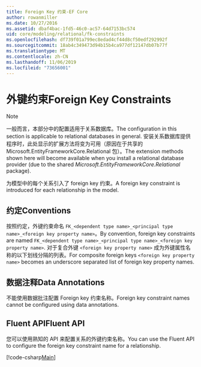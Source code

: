 ```yaml
---
title: Foreign Key 约束-EF Core
author: rowanmiller
ms.date: 10/27/2016
ms.assetid: dbaf4bac-1fd5-46c0-ac57-64d7153bc574
uid: core/modeling/relational/fk-constraints
ms.openlocfilehash: df739f01a799ec8edad4cf44d8cf50edf292992f
ms.sourcegitcommit: 18ab4c349473d94b15b4ca977df12147db07b77f
ms.translationtype: MT
ms.contentlocale: zh-CN
ms.lasthandoff: 11/06/2019
ms.locfileid: "73656001"
---
```

# <a name="foreign-key-constraints"></a><span data-ttu-id="1b7b6-102">外键约束</span><span class="sxs-lookup"><span data-stu-id="1b7b6-102">Foreign Key Constraints</span></span>

> [!NOTE]  
> <span data-ttu-id="1b7b6-103">一般而言，本部分中的配置适用于关系数据库。</span><span class="sxs-lookup"><span data-stu-id="1b7b6-103">The configuration in this section is applicable to relational databases in general.</span></span> <span data-ttu-id="1b7b6-104">安装关系数据库提供程序时，此处显示的扩展方法将变为可用（原因在于共享的 Microsoft.EntityFrameworkCore.Relational 包）。</span><span class="sxs-lookup"><span data-stu-id="1b7b6-104">The extension methods shown here will become available when you install a relational database provider (due to the shared *Microsoft.EntityFrameworkCore.Relational* package).</span></span>

<span data-ttu-id="1b7b6-105">为模型中的每个关系引入了 foreign key 约束。</span><span class="sxs-lookup"><span data-stu-id="1b7b6-105">A foreign key constraint is introduced for each relationship in the model.</span></span>

## <a name="conventions"></a><span data-ttu-id="1b7b6-106">约定</span><span class="sxs-lookup"><span data-stu-id="1b7b6-106">Conventions</span></span>

<span data-ttu-id="1b7b6-107">按照约定，外键约束命名 `FK_<dependent type name>_<principal type name>_<foreign key property name>`。</span><span class="sxs-lookup"><span data-stu-id="1b7b6-107">By convention, foreign key constraints are named `FK_<dependent type name>_<principal type name>_<foreign key property name>`.</span></span> <span data-ttu-id="1b7b6-108">对于复合外键 `<foreign key property name>` 成为外键属性名称的以下划线分隔的列表。</span><span class="sxs-lookup"><span data-stu-id="1b7b6-108">For composite foreign keys `<foreign key property name>` becomes an underscore separated list of foreign key property names.</span></span>

## <a name="data-annotations"></a><span data-ttu-id="1b7b6-109">数据注释</span><span class="sxs-lookup"><span data-stu-id="1b7b6-109">Data Annotations</span></span>

<span data-ttu-id="1b7b6-110">不能使用数据批注配置 Foreign key 约束名称。</span><span class="sxs-lookup"><span data-stu-id="1b7b6-110">Foreign key constraint names cannot be configured using data annotations.</span></span>

## <a name="fluent-api"></a><span data-ttu-id="1b7b6-111">Fluent API</span><span class="sxs-lookup"><span data-stu-id="1b7b6-111">Fluent API</span></span>

<span data-ttu-id="1b7b6-112">您可以使用熟知的 API 来配置关系的外键约束名称。</span><span class="sxs-lookup"><span data-stu-id="1b7b6-112">You can use the Fluent API to configure the foreign key constraint name for a relationship.</span></span>

[!code-csharp[Main](../../../../samples/core/Modeling/FluentAPI/Relational/RelationshipConstraintName.cs?name=Constraint&highlight=12)]
